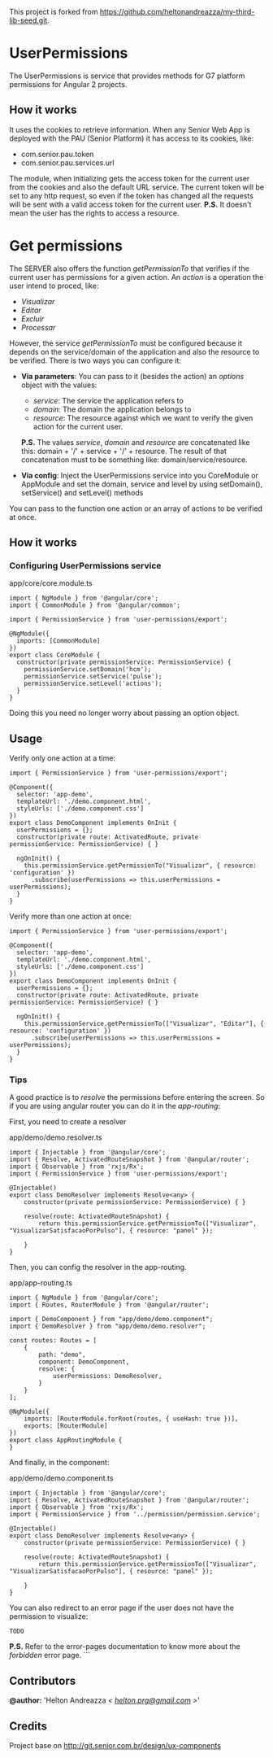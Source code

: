 This project is forked from https://github.com/heltonandreazza/my-third-lib-seed.git.

# UserPermissions

The UserPermissions is service that provides methods for G7 platform permissions for Angular 2 projects.

## How it works

It uses the cookies to retrieve information. When any Senior Web App is deployed with the PAU (Senior Platform) it has access to its cookies, like:

- com.senior.pau.token
- com.senior.pau.services.url

The module, when initializing gets the access token for the current user from the cookies and also the default URL service.
The current token will be set to any http request, so even if the token has changed all the requests will be sent with a valid access token for the current user.
**P.S.** It doesn't mean the user has the rights to access a resource.

# Get permissions

The SERVER also offers the function *getPermissionTo* that verifies if the current user has permissions for a given action.
An *action* is a operation the user intend to proced, like: 

- *Visualizar*
- *Editar*
- *Excluir*
- *Processar*

However, the service *getPermissionTo* must be configured because it depends on the service/domain of the application and also the resource to be verified.
There is two ways you can configure it: 

- **Via parameters**: You can pass to it (besides the action) an *options* object with the values: 
  - *service*: The service the application refers to
  - *domain*: The domain the application belongs to
  - *resource*: The resource against which we want to verify the given action for the current user.

  **P.S.** The values *service*, *domain* and *resource* are concatenated like this: domain + '/' + service + '/' + resource. The result of that concatenation must to be something like: domain/service/resource. 

- **Via config**: Inject the UserPermissions service into you CoreModule or AppModule and set the domain, service and level by using setDomain(), setService() and setLevel() methods

You can pass to the function one action or an array of actions to be verified at once.

## How it works



### Configuring UserPermissions service

app/core/core.module.ts

```
import { NgModule } from '@angular/core';
import { CommonModule } from '@angular/common';

import { PermissionService } from 'user-permissions/export';

@NgModule({
  imports: [CommonModule]
})
export class CoreModule {
  constructor(private permissionService: PermissionService) {
    permissionService.setDomain('hcm');
    permissionService.setService('pulse');
    permissionService.setLevel('actions');
  }
}

```

Doing this you need no longer worry about passing an option object.



## Usage

Verify only one action at a time: 

```
import { PermissionService } from 'user-permissions/export';

@Component({
  selector: 'app-demo',
  templateUrl: './demo.component.html',
  styleUrls: ['./demo.component.css']
})
export class DemoComponent implements OnInit {
  userPermissions = {};
  constructor(private route: ActivatedRoute, private permissionService: PermissionService) { }

  ngOnInit() {
    this.permissionService.getPermissionTo("Visualizar", { resource: 'configuration' })
      .subscribe(userPermissions => this.userPermissions = userPermissions);
  }
}
```

Verify more than one action at once:

```
import { PermissionService } from 'user-permissions/export';

@Component({
  selector: 'app-demo',
  templateUrl: './demo.component.html',
  styleUrls: ['./demo.component.css']
})
export class DemoComponent implements OnInit {
  userPermissions = {};
  constructor(private route: ActivatedRoute, private permissionService: PermissionService) { }

  ngOnInit() {
    this.permissionService.getPermissionTo(["Visualizar", "Editar"], { resource: 'configuration' })
      .subscribe(userPermissions => this.userPermissions = userPermissions);
  }
}
```


### Tips

A good practice is to *resolve* the permissions before entering the screen.
So if you are using angular router you can do it in the *app-routing*: 

First, you need to create a resolver

app/demo/demo.resolver.ts
```
import { Injectable } from '@angular/core';
import { Resolve, ActivatedRouteSnapshot } from '@angular/router';
import { Observable } from 'rxjs/Rx';
import { PermissionService } from 'user-permissions/export';

@Injectable()
export class DemoResolver implements Resolve<any> {
    constructor(private permissionService: PermissionService) { }

    resolve(route: ActivatedRouteSnapshot) {
        return this.permissionService.getPermissionTo(["Visualizar", "VisualizarSatisfacaoPorPulso"], { resource: "panel" });

    }
}
``` 

Then, you can config the resolver in the app-routing.

app/app-routing.ts
```
import { NgModule } from '@angular/core';
import { Routes, RouterModule } from '@angular/router';

import { DemoComponent } from "app/demo/demo.component";
import { DemoResolver } from "app/demo/demo.resolver";

const routes: Routes = [
    {
        path: "demo",
        component: DemoComponent,
        resolve: {
            userPermissions: DemoResolver,
        }
    }
];

@NgModule({
    imports: [RouterModule.forRoot(routes, { useHash: true })],
    exports: [RouterModule]
})
export class AppRoutingModule {
}
```

And finally, in the component: 

app/demo/demo.component.ts
```
import { Injectable } from '@angular/core';
import { Resolve, ActivatedRouteSnapshot } from '@angular/router';
import { Observable } from 'rxjs/Rx';
import { PermissionService } from '../permission/permission.service';

@Injectable()
export class DemoResolver implements Resolve<any> {
    constructor(private permissionService: PermissionService) { }

    resolve(route: ActivatedRouteSnapshot) {
        return this.permissionService.getPermissionTo(["Visualizar", "VisualizarSatisfacaoPorPulso"], { resource: "panel" });

    }
}
```

You can also redirect to an error page if the user does not have the permission to visualize:

```
TODO
```

**P.S.** Refer to the error-pages documentation to know more about the *forbidden* error page. ```

## Contributors  

**@author:** 'Helton Andreazza *< [helton.prg@gmail.com](mailto:helton.prg@gmail.com) >*'   

## Credits

Project base on http://git.senior.com.br/design/ux-components
